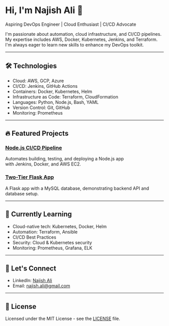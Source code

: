 Hi, I'm Najish Ali 👋
=====================

Aspiring DevOps Engineer | Cloud Enthusiast | CI/CD Advocate

I'm passionate about automation, cloud infrastructure, and CI/CD pipelines. My expertise includes AWS, Docker, Kubernetes, Jenkins, and Terraform. I'm always eager to learn new skills to enhance my DevOps toolkit.

* * * * *

🛠️ Technologies
----------------

-   Cloud: AWS, GCP, Azure
-   CI/CD: Jenkins, GitHub Actions
-   Containers: Docker, Kubernetes, Helm
-   Infrastructure as Code: Terraform, CloudFormation
-   Languages: Python, Node.js, Bash, YAML
-   Version Control: Git, GitHub
-   Monitoring: Prometheus

* * * * *

🔥 Featured Projects
--------------------

[](https://github.com/N176/n176/blob/main/README.md#-featured-projects)

### [Node.js CI/CD Pipeline](https://github.com/N176/nodejs-cicd-pipeline)

[](https://github.com/N176/n176/blob/main/README.md#nodejs-cicd-pipeline)

Automates building, testing, and deploying a Node.js app with Jenkins, Docker, and AWS EC2.

### [Two-Tier Flask App](https://github.com/N176/Two-Tier-Flaskapp)

[](https://github.com/N176/n176/blob/main/README.md#two-tier-flask-app)

A Flask app with a MySQL database, demonstrating backend API and database setup.

* * * * *

🌱 Currently Learning
---------------------

-   Cloud-native tech: Kubernetes, Docker, Helm
-   Automation: Terraform, Ansible
-   CI/CD Best Practices
-   Security: Cloud & Kubernetes security
-   Monitoring: Prometheus, Grafana, ELK

* * * * *

🤝 Let's Connect
----------------

-   LinkedIn: [Najish Ali](https://www.linkedin.com/in/nazish-ali-7b09a0257)
-   Email: [najish.ali@gmail.com](mailto:sayyednazish52@gmail.com)

* * * * *

📜 License
----------

[](https://github.com/N176/n176/blob/main/README.md#-license)

Licensed under the MIT License - see the [LICENSE](https://chatgpt.com/LICENSE) file.

